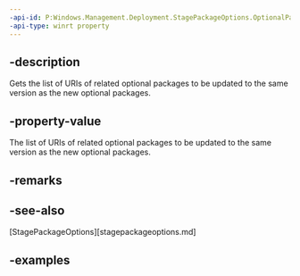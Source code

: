 ```yaml
---
-api-id: P:Windows.Management.Deployment.StagePackageOptions.OptionalPackageUris
-api-type: winrt property
---
```


## -description

Gets the list of URIs of related optional packages to be updated to the same version as the new optional packages.

## -property-value

The list of URIs of related optional packages to be updated to the same version as the new optional packages.

## -remarks

## -see-also

[StagePackageOptions][stagepackageoptions.md]

## -examples

